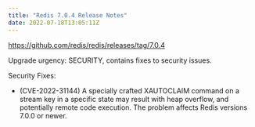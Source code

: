 ```yaml
---
title: "Redis 7.0.4 Release Notes"
date: 2022-07-18T13:05:11Z
---
```


https://github.com/redis/redis/releases/tag/7.0.4

Upgrade urgency: SECURITY, contains fixes to security issues.

Security Fixes:

*   (CVE-2022-31144) A specially crafted XAUTOCLAIM command on a stream
    key in a specific state may result with heap overflow, and potentially
    remote code execution. The problem affects Redis versions 7.0.0 or newer.


